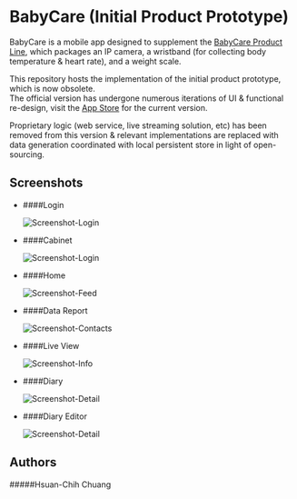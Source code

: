# BabyCare (Initial Product Prototype)

BabyCare is a mobile app designed to supplement the [BabyCare Product Line](www.qbb.net), which packages an IP camera, a wristband (for collecting body temperature & heart rate), and a weight scale.

This repository hosts the implementation of the initial product prototype, which is now obsolete.   
The official version has undergone numerous iterations of UI & functional re-design, visit the [App Store](https://itunes.apple.com/app/qu-bao-bao-tie-xin-shou-hu/id968231213?mt=8) for the current version.
 
Proprietary logic (web service, live streaming solution, etc) has been removed from this version & relevant implementations are replaced with data generation coordinated with local persistent store in light of open-sourcing.  
  
  
  
## Screenshots

* ####Login

  ![Screenshot-Login](./Screenshots/screenshot-login.png)  
  
  
* ####Cabinet

  ![Screenshot-Login](./Screenshots/screenshot-cabinet.png)

* ####Home

  ![Screenshot-Feed](./Screenshots/screenshot-home.png)

* ####Data Report

  ![Screenshot-Contacts](./Screenshots/screenshot-data-report.png)

* ####Live View

  ![Screenshot-Info](./Screenshots/screenshot-live-view.png)
  
* ####Diary

  ![Screenshot-Detail](./Screenshots/screenshot-diary.png)
  
* ####Diary Editor

  ![Screenshot-Detail](./Screenshots/screenshot-diary-editor.png)
  
  
## Authors
#####Hsuan-Chih Chuang
